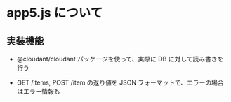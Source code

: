 # app5.js について

## 実装機能

- @cloudant/cloudant パッケージを使って、実際に DB に対して読み書きを行う

- GET /items, POST /item の返り値を JSON フォーマットで、エラーの場合はエラー情報も
